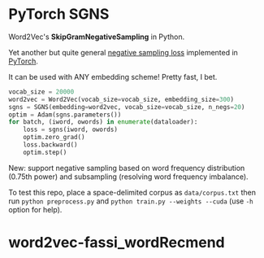 # PyTorch SGNS

Word2Vec's **SkipGramNegativeSampling** in Python.

Yet another but quite general [negative sampling loss](https://arxiv.org/abs/1310.4546) implemented in [PyTorch](http://www.pytorch.org).

It can be used with ANY embedding scheme! Pretty fast, I bet.

```python
vocab_size = 20000
word2vec = Word2Vec(vocab_size=vocab_size, embedding_size=300)
sgns = SGNS(embedding=word2vec, vocab_size=vocab_size, n_negs=20)
optim = Adam(sgns.parameters())
for batch, (iword, owords) in enumerate(dataloader):
    loss = sgns(iword, owords)
    optim.zero_grad()
    loss.backward()
    optim.step()
```

New: support negative sampling based on word frequency distribution (0.75th power) and subsampling (resolving word frequency imbalance).

To test this repo, place a space-delimited corpus as `data/corpus.txt` then run `python preprocess.py` and `python train.py --weights --cuda` (use `-h` option for help).
# word2vec-fassi_wordRecmend
